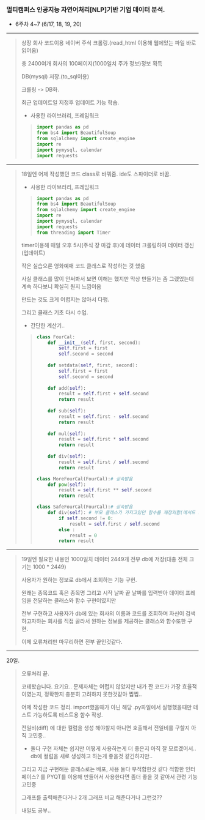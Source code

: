 ### 멀티캠퍼스 인공지능 자연어처리[NLP]기반 기업 데이터 분석.
- 6주차 4~7 (6/17, 18, 19, 20)
---
> 상장 회사 코드이용 네이버 주식 크롤링.(read_html 이용해 웹에있는 파일 바로 읽어옴)
> 
> 총 2400여개 회사의 100페이지(1000일치 주가 정보)정보 획득
> 
> DB(mysql) 저장.(to_sql이용)
> 
> 크롤링 -> DB화.
>
> 최근 업데이트일 지정후 업데이트 기능 학습.
> - 사용한 라이브러리, 프레임워크
>> ```Python
>> import pandas as pd
>> from bs4 import BeautifulSoup
>> from sqlalchemy import create_engine
>> import re
>> import pymysql, calendar
>> import requests
>> ```
----
> 18일엔 어제 작성했던 코드 class로 바꿔줌. ide도 스파이더로 바꿈.
> - 사용한 라이브러리, 프레임워크
>> ```Python
>> import pandas as pd
>> from bs4 import BeautifulSoup
>> from sqlalchemy import create_engine
>> import re
>> import pymysql, calendar
>> import requests
>> from threading import Timer
>> ```
> timer이용해 매일 오후 5시(주식 장 마감 후)에 데이터 크롤링하여 데이터 갱신(업데이트)
> 
> 작은 실습으론 영화예매 코드 클래스로 작성하는 것 했음
>
> 사실 클래스를 많이 안써봐서 보면 이해는 했지만 막상 만들기는 좀 그랬었는데 계속 하다보니 확실히 뭔지 느낌이옴
>
> 만드는 것도 크게 어렵지는 않아서 다행.
>  
> 그리고 클래스 기초 다시 수업.
> - 간단한 계산기..
>> ```Python
>> class FourCal:
>>     def __init__(self, first, second):
>>         self.first = first
>>         self.second = second
>>         
>>     def setdata(self, first, second):
>>         self.first = first
>>         self.second = second
>>     
>>     def add(self):
>>         result = self.first + self.second
>>         return result
>>     
>>     def sub(self):
>>         result = self.first - self.second
>>         return result
>>     
>>     def mul(self):
>>         result = self.first * self.second
>>         return result
>>     
>>     def div(self):
>>         result = self.first / self.second
>>         return result
>> 
>> class MoreFourCal(FourCal):# 상속받음
>>     def pow(self):
>>         result = self.first ** self.second
>>         return result
>> 
>> class SafeFourCal(FourCal):# 상속받음
>>     def div(self): # 부모 클래스가 가지고있던 함수를 재정의함(메서드 오버라이딩)
>>         if self.second != 0:
>>             result = self.first / self.second
>>         else :
>>             result = 0
>>         return result
>> ```
---
> 19일엔 필요한 내용인 1000일치 데이터 2449개 전부 db에 저장(대충 전체 크기는 1000 * 2449)
>
> 사용자가 원하는 정보로 db에서 조회하는 기능 구현.
> 
> 원래는 종목코드 혹은 종목명 그리고 시작 날짜 끝 날짜를 입력받아 데이터 프레임을 전달하는 클래스와 함수 구현이였지만
>
> 전부 구현하고 사용자가 db에 있는 회사의 이름과 코드를 조회하며 자신이 검색하고자하는 회사를 직접 골라서 원하는 정보를 제공하는 클래스와 함수또한 구현.
> 
> 이제 오류처리만 마무리하면 전부 끝인것같다.
> 
---
20일.
> 오류처리 끝.
>
> 코테봤습니다. 요기요.. 문제자체는 어렵지 않았지만 내가 짠 코드가 가장 효율적이였는지, 정확한지 충분히 고려하지 못한것같아 찝찝..
> 
> 어제 작성한 코드 정리. import했을때가 아닌 해당 .py파일에서 실행했을때만 테스트 가능하도록 테스트용 함수 작성.
>
> 전일비(diff) 에 대한 컬럼을 생성 해야할지 아니면 호출해서 전일비를 구할지 아직 고민중.. 
> - 둘다 구현 자체는 쉽지만 어떻게 사용하는게 더 좋은지 아직 잘 모르겠어서.. db에 컬럼을 새로 생성하고 하는게 좋을것 같긴하지만..
> 
> 그리고 지금 구현해둔 클래스로는 배포, 사용 둘다 부적합한것 같다 적합한 인터페이스? 를 PYQT를 이용해 만들어서 사용한다면 좀더 좋을 것 같아서 관련 기능 고민중
> 
> 그래프를 출력해준다거나 2개 그래프 비교 해준다거나 그런것??
>
> 내일도 공부..
